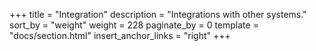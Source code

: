 +++
title = "Integration"
description = "Integrations with other systems."
sort_by = "weight"
weight = 228
paginate_by = 0
template = "docs/section.html"
insert_anchor_links = "right"
+++

